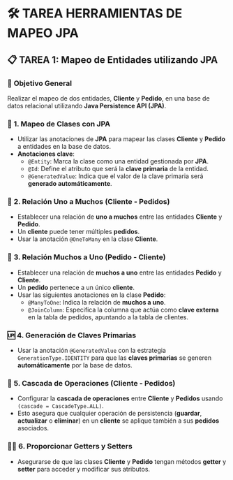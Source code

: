 # 🛠️ TAREA HERRAMIENTAS DE MAPEO JPA

## 📋 **TAREA 1: Mapeo de Entidades utilizando JPA**

### 🎯 **Objetivo General**
Realizar el mapeo de dos entidades, **Cliente** y **Pedido**, en una base de datos relacional utilizando **Java Persistence API (JPA)**.

### 🔑 **1. Mapeo de Clases con JPA**
- Utilizar las anotaciones de **JPA** para mapear las clases **Cliente** y **Pedido** a entidades en la base de datos.
- **Anotaciones clave**:
  - `@Entity`: Marca la clase como una entidad gestionada por **JPA**.
  - `@Id`: Define el atributo que será la **clave primaria** de la entidad.
  - `@GeneratedValue`: Indica que el valor de la clave primaria será **generado automáticamente**.

### 🔗 **2. Relación Uno a Muchos (Cliente - Pedidos)**
- Establecer una relación de **uno a muchos** entre las entidades **Cliente** y **Pedido**.
- Un **cliente** puede tener múltiples **pedidos**.
- Usar la anotación `@OneToMany` en la clase **Cliente**.

### 🔄 **3. Relación Muchos a Uno (Pedido - Cliente)**
- Establecer una relación de **muchos a uno** entre las entidades **Pedido** y **Cliente**.
- Un **pedido** pertenece a un único **cliente**.
- Usar las siguientes anotaciones en la clase **Pedido**:
  - `@ManyToOne`: Indica la relación de **muchos a uno**.
  - `@JoinColumn`: Especifica la columna que actúa como **clave externa** en la tabla de pedidos, apuntando a la tabla de clientes.

### 🆙 **4. Generación de Claves Primarias**
- Usar la anotación `@GeneratedValue` con la estrategia `GenerationType.IDENTITY` para que las **claves primarias** se generen **automáticamente** por la base de datos.

### 🔄 **5. Cascada de Operaciones (Cliente - Pedidos)**
- Configurar la **cascada de operaciones** entre **Cliente** y **Pedidos** usando `(cascade = CascadeType.ALL)`.
- Esto asegura que cualquier operación de persistencia (**guardar**, **actualizar** o **eliminar**) en un **cliente** se aplique también a sus **pedidos** asociados.

### 🧑‍💻 **6. Proporcionar Getters y Setters**
- Asegurarse de que las clases **Cliente** y **Pedido** tengan métodos **getter** y **setter** para acceder y modificar sus atributos.
